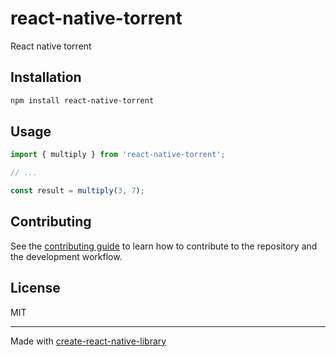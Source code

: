 # react-native-torrent

React native torrent

## Installation

```sh
npm install react-native-torrent
```

## Usage


```js
import { multiply } from 'react-native-torrent';

// ...

const result = multiply(3, 7);
```

## Contributing

See the [contributing guide](CONTRIBUTING.md) to learn how to contribute to the repository and the development workflow.

## License

MIT

---

Made with [create-react-native-library](https://github.com/callstack/react-native-builder-bob)
